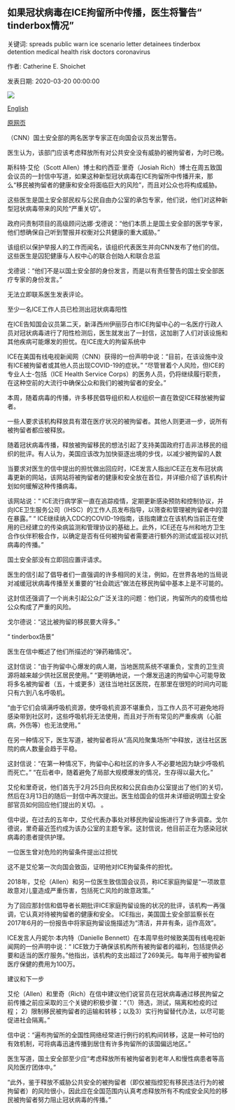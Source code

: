 ## 如果冠状病毒在ICE拘留所中传播，医生将警告“ tinderbox情况”

关键词: spreads public warn ice scenario letter detainees tinderbox detention medical health risk doctors coronavirus

作者: Catherine E. Shoichet

发表日期: 2020-03-20 00:00:00

![](https://cdn.cnn.com/cnnnext/dam/assets/200318144910-ice-detention-center-california-file-super-tease.jpg)

[English](Doctors%20warn%20of%20%27tinderbox%20scenario%27%20if%20coronavirus%20spreads%20in%20ICE%20detention.md)

[原网页](https://edition.cnn.com/2020/03/20/health/doctors-ice-detention-coronavirus/index.html)

（CNN）国土安全部的两名医学专家正在向国会议员发出警告。

医生认为，该部门应该考虑释放所有对公共安全没有威胁的被拘留者，为时已晚。

斯科特·艾伦（Scott Allen）博士和约西亚·里奇（Josiah Rich）博士在周五致国会议员的一封信中写道，如果这种新型冠状病毒在ICE拘留所中传播开来，那么“移民被拘留者的健康和安全将面临巨大的风险”，而且对公众也将构成威胁。

这些医生是国土安全部民权与公民自由办公室的承包专家，他们说，他们对这种新型冠状病毒带来的风险“严重关切”。

政府问责制项目的高级顾问达娜·戈德说：“他们本质上是国土安全部的医学专家，他们想确保自己听到警报并权衡对公共健康的重大威胁。”

该组织以保护举报人的工作而闻名，该组织代表医生并向CNN发布了他们的信。这些医生是囚犯健康与人权中心的联合创始人和联合总监

戈德说：“他们不是以国土安全部的身份发言，而是以有责任警告的国土安全部医疗专家的身份发言。”

无法立即联系医生发表评论。

至少一名ICE工作人员已检测出冠状病毒阳性

在ICE告知国会议员第二天，新泽西州伊丽莎白市ICE拘留中心的一名医疗行政人员对冠状病毒进行了阳性检测后，医生就发出了一封信，这加剧了人们对该设施和其他疾病可能爆发的担忧。在ICE庞大的拘留系统中

ICE在美国有线电视新闻网（CNN）获得的一份声明中说：“目前，在该设施中没有ICE被拘留者或其他人员出现COVID-19的症状。” “尽管冒着个人风险，但ICE的专业人士-包括（ICE Health Service Corps）的医务人员，仍将继续履行职责，在这种空前的大流行中确保公众和我们的被拘留者的安全。”

本周，随着病毒的传播，许多移民倡导组织和人权组织一直在敦促ICE释放被拘留者。

一些人要求该机构释放具有潜在医疗状况的被拘留者。其他人则更进一步，说所有被拘留者都应被释放。

随着冠状病毒传播，释放被拘留移民的想法引起了支持美国政府打击非法移民的组织的批评。有人认为，美国应该改为加快驱逐出境的步伐，以减少被拘留的人数

当要求对医生的信中提出的担忧做出回应时，ICE发言人指出ICE正在发布冠状病毒更新的网站，该网站将被拘留者的健康和安全放在首位，并详细介绍了该机构计划如何缓解这种传播病毒。

该网站说：“ ICE流行病学家一直在追踪疫情，定期更新感染预防和控制协议，并向ICE卫生服务公司（IHSC）的工作人员发布指导，以筛查和管理被拘留者中的潜在暴露。” “ ICE继续纳入CDC的COVID-19指南，该指南建立在该机构当前正在使用的已经建立的传染病监测和管理协议的基础上。此外，ICE还在与州和地方卫生合作伙伴积极合作，以确定是否有任何被拘留者需要进行额外的测试或监视以对抗病毒的传播。”

国土安全部没有立即回应置评请求。

医生的信引起了倡导者们一直强调的许多相同的关注，例如，在世界各地的当局说对减缓冠状病毒传播至关重要的“社会疏远”做法在移民拘留中基本上是不可能的。

这封信还强调了一个尚未引起公众广泛关注的问题：他们说，拘留所内的疫情也给公众构成了严重的风险。

戈尔德说：“这比被拘留的移民要大得多。”

“ tinderbox场景”

医生在信中概述了他们所描述的“弹药箱情况”。

这封信说：“由于拘留中心爆发的病人潮，当地医院系统不堪重负，宝贵的卫生资源将越来越少供社区居民使用。” “更明确地说，一个爆发迅速的拘留中心可能导致将多名被拘留者（五，十或更多）送往当地社区医院，在那里在很短的时间内可能只有六到八名呼吸机。

“由于它们会填满呼吸机资源，使呼吸机资源不堪重负，当工作人员不可避免地将感染带到社区时，这些呼吸机将无法使用，而且对于所有常见的严重疾病（心脏病，外伤等）也无法使用。”

在另一种情况下，医生写道，被拘留者将从“高风险聚集场所”中释放，送往社区医院的病人数量会趋于平稳。

这封信说：“在第一种情况下，拘留中心和社区的许多人不必要地因为缺少呼吸机而死亡。” “在后者中，随着避免了局部大规模爆发的情况，生存得以最大化。”

艾伦和里奇说，他们首先于2月25日向民权和公民自由办公室提出了他们的关切，然后在3月13日的随后一封信中再次提出。医生给国会的信并未详细说明国土安全部官员如何回应他们提出的关切。 。

信中说，在过去的五年中，艾伦代表办事处对移民拘留设施进行了许多调查。戈尔德说，里奇最近签约成为该办公室的主题专家。这封信说，他目前正在为感染冠状病毒的患者提供护理。

一位医生曾对危险的拘留条件提出过担忧

这不是艾伦第一次向国会致函，证明他对ICE拘留条件的担忧。

2018年，艾伦（Allen）和另一位医生致信国会议员，称ICE家庭拘留是“一项故意故意对儿童造成严重伤害，包括死亡风险的故意政策。”

为了回应那封信和倡导者长期批评ICE家庭拘留设施的状况的批评，该机构一再强调，它认真对待被拘留者的健康和安全。 ICE指出，美国国土安全部监察长在2017年6月的一份报告中将家庭拘留设施描述为“清洁，井井有条，运作高效”。

ICE发言人丹妮尔·本内特（Danielle Bennett）在本周早些时候致美国有线电视新闻网的一份声明中说：“ ICE致力于确保该机构所有被拘留者的福利，包括提供必要和适当的医疗服务。”他指出，该机构的支出超过了269美元。每年用于被拘留者医疗保健的费用为100万。

建议和下一步

艾伦（Allen）和里奇（Rich）在信中建议他们说官员在冠状病毒通过移民拘留之前传播之前应采取的三个关键的积极步骤：“（1）筛选，测试，隔离和检疫的过程； 2）限制移民被拘留者的运输和转移；以及3）实行拘留替代办法，以尽可能促进社会隔离。”

信中说：“遍布拘留所的全国性网络经常进行例行的机构间转移，这是一种可怕的有效机制，可将病毒迅速传播到居住有许多拘留所的该国偏远地区。”

医生写道，国土安全部至少应“考虑释放所有被拘留者到老年人和慢性病患者等高风险医疗团体中。”

“此外，鉴于释放不威胁公共安全的被拘留者（即仅被指控犯有移民违法行为的被拘留者）的风险很小，因此应在全国范围内认真考虑释放所有不构成安全风险的移民被拘留者努力阻止冠状病毒的传播。”
